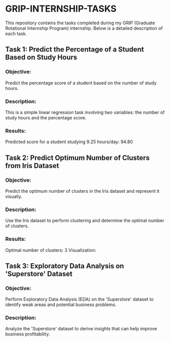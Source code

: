 # GRIP-INTERNSHIP-TASKS
This repository contains the tasks completed during my GRIP (Graduate Rotational Internship Program) internship. Below is a detailed description of each task.
## Task 1: Predict the Percentage of a Student Based on Study Hours
### Objective: 
Predict the percentage score of a student based on the number of study hours.
### Description:
This is a simple linear regression task involving two variables: the number of study hours and the percentage score.
### Results:
Predicted score for a student studying 9.25 hours/day: 94.80
## Task 2: Predict Optimum Number of Clusters from Iris Dataset
### Objective: 
Predict the optimum number of clusters in the Iris dataset and represent it visually.
### Description:
Use the Iris dataset to perform clustering and determine the optimal number of clusters.
### Results:
Optimal number of clusters: 3
Visualization: 
## Task 3: Exploratory Data Analysis on 'Superstore' Dataset
### Objective: 
Perform Exploratory Data Analysis (EDA) on the 'Superstore' dataset to identify weak areas and potential business problems.
### Description:
Analyze the 'Superstore' dataset to derive insights that can help improve business profitability.
